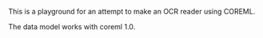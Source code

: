 This is a playground for an attempt to make an OCR reader using COREML.

The data model works with coreml 1.0.